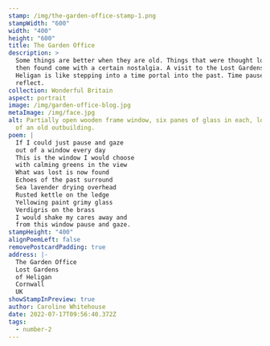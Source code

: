 ```yaml
---
stamp: /img/the-garden-office-stamp-1.png
stampWidth: "600"
width: "400"
height: "600"
title: The Garden Office
description: >
  Some things are better when they are old. Things that were thought lost but
  then found come with a certain nostalgia. A visit to the Lost Gardens of
  Heligan is like stepping into a time portal into the past. Time pause and to
  reflect.
collection: Wonderful Britain
aspect: portrait
image: /img/garden-office-blog.jpg
metaImage: /img/face.jpg
alt: Partially open wooden frame window, six panes of glass in each, looking out
  of an old outbuilding.
poem: |
  If I could just pause and gaze
  out of a window every day
  This is the window I would choose
  with calming greens in the view
  What was lost is now found
  Echoes of the past surround
  Sea lavender drying overhead
  Rusted kettle on the ledge
  Yellowing paint grimy glass
  Verdigris on the brass
  I would shake my cares away and
  from this window pause and gaze.
stampHeight: "400"
alignPoemLeft: false
removePostcardPadding: true
address: |-
  The Garden Office
  Lost Gardens 
  of Heligan
  Cornwall
  UK
showStampInPreview: true
author: Caroline Whitehouse
date: 2022-07-17T09:56:40.372Z
tags:
  - number-2
---
```

